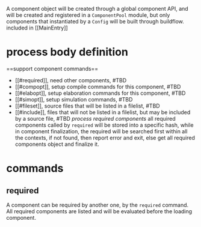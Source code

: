 A component object will be created through a global component API, and will be created and registered in a `ComponentPool` module, but only components that instantiated by a `Config` will be built through buildflow.
included in [[MainEntry]]


# process body definition
==support component commands==
- [[#required]], need other components, #TBD 
- [[#compopt]], setup compile commands for this component, #TBD 
- [[#elabopt]], setup elaboration commands for this component, #TBD 
- [[#simopt]], setup simulation commands, #TBD 
- [[#fileset]], source files that will be listed in a filelist, #TBD 
- [[#include]], files that will not be listed in a filelist, but may be included by a source file, #TBD 
*process required components*
all required components called by `required` will be stored into a specific hash, while in component finalization, the required will be searched first within all the contexts, if not found, then report error and exit, else get all required components object and finalize it.



# commands
## required
A component can be required by another one, by the `required` command. All required components are listed and will be evaluated before the loading component.
